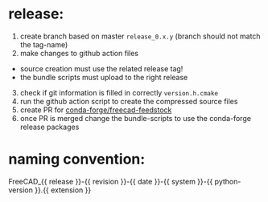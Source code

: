 # release:
1. create branch based on master `release_0.x.y` (branch should not match the tag-name)
2. make changes to github action files
  * source creation must use the related release tag!
  * the bundle scripts must upload to the right release
3. check if git information is filled in correctly `version.h.cmake`
4. run the github action script to create the compressed source files
5. create PR for [conda-forge/freecad-feedstock](https://github.com/conda-forge/freecad-feedstock)
6. once PR is merged change the bundle-scripts to use the conda-forge release packages


# naming convention:

FreeCAD_{{ release }}-{{ revision }}-{{ date }}-{{ system }}-{{ python-version }}.{{ extension }}
